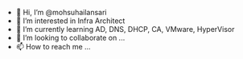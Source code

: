 - 👋 Hi, I’m @mohsuhailansari
- 👀 I’m interested in Infra Architect
- 🌱 I’m currently learning AD, DNS, DHCP, CA, VMware, HyperVisor
- 💞️ I’m looking to collaborate on ...
- 📫 How to reach me ...

<!---
mohsuhailansari/mohsuhailansari is a ✨ special ✨ repository because its `README.md` (this file) appears on your GitHub profile.
You can click the Preview link to take a look at your changes.
--->
